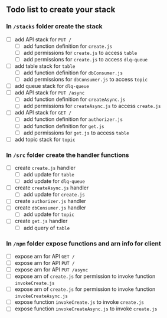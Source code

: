 ## Todo list to create your stack

### In `/stacks` folder create the stack
  - [ ] add API stack for `PUT /`
    - [ ] add function definition for `create.js`
    - [ ] add permissions for `create.js` to access `table`
    - [ ] add permissions for `create.js` to access `dlq-queue`
  - [ ] add table stack for `table`
    - [ ] add function definition for `dbConsumer.js`
    - [ ] add permissions for `dbConsumer.js` to access `topic`
  - [ ] add queue stack for `dlq-queue`
  - [ ] add API stack for `PUT /async`
    - [ ] add function definition for `createAsync.js`
    - [ ] add permissions for `createAsync.js` to access `create.js`
  - [ ] add API stack for `GET /`
    - [ ] add function definition for `authorizer.js`
    - [ ] add function definition for `get.js`
    - [ ] add permissions for `get.js` to access `table`
  - [ ] add topic stack for `topic`

### In `/src` folder create the handler functions
  - [ ] create `create.js` handler
    - [ ] add update for `table`
    - [ ] add update for `dlq-queue`
  - [ ] create `createAsync.js` handler
    - [ ] add update for `create.js`
  - [ ] create `authorizer.js` handler
  - [ ] create `dbConsumer.js` handler
    - [ ] add update for `topic`
  - [ ] create `get.js` handler
    - [ ] add query of `table`

### In `/npm` folder expose functions and arn info for client
  - [ ] expose arn for API `GET /`
  - [ ] expose arn for API `PUT /`
  - [ ] expose arn for API `PUT /async`
  - [ ] expose arn of `create.js` for permission to invoke function `invokeCreate.js`
  - [ ] expose arn of `create.js` for permission to invoke function `invokeCreateAsync.js`
  - [ ] expose function `invokeCreate.js` to invoke `create.js`
  - [ ] expose function `invokeCreateAsync.js` to invoke `create.js`